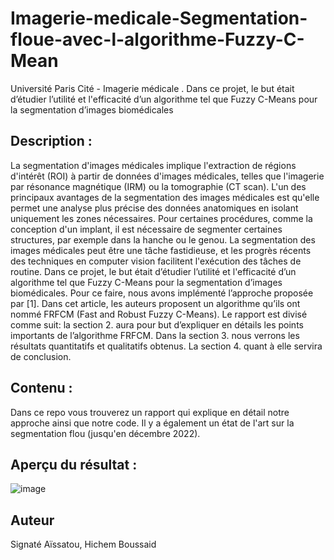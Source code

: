 # Imagerie-medicale-Segmentation-floue-avec-l-algorithme-Fuzzy-C-Mean
Université Paris Cité - Imagerie médicale . Dans ce projet, le but était d’étudier l’utilité et l'efficacité d’un algorithme tel que Fuzzy C-Means pour la segmentation d’images biomédicales


## Description :
La segmentation d'images médicales implique l'extraction de régions d'intérêt (ROI) à partir
de données d'images médicales, telles que l'imagerie par résonance magnétique (IRM) ou la
tomographie (CT scan). L'un des principaux avantages de la segmentation des images
médicales est qu'elle permet une analyse plus précise des données anatomiques en isolant
uniquement les zones nécessaires. Pour certaines procédures, comme la conception d'un
implant, il est nécessaire de segmenter certaines structures, par exemple dans la hanche ou le
genou. La segmentation des images médicales peut être une tâche fastidieuse, et les progrès
récents des techniques en computer vision facilitent l'exécution des tâches de routine.
Dans ce projet, le but était d’étudier l’utilité et l'efficacité d’un algorithme tel que Fuzzy
C-Means pour la segmentation d’images biomédicales. Pour ce faire, nous avons implémenté
l’approche proposée par [1]. Dans cet article, les auteurs proposent un algorithme qu’ils ont
nommé FRFCM (Fast and Robust Fuzzy C-Means).
Le rapport est divisé comme suit: la section 2. aura pour but d’expliquer en détails
les points importants de l’algorithme FRFCM. Dans la section 3. nous verrons les résultats
quantitatifs et qualitatifs obtenus. La section 4. quant à elle servira de conclusion.


## Contenu : 
Dans ce repo vous trouverez un rapport qui explique en détail notre approche ainsi que notre code. 
Il y a également un état de l'art sur la segmentation flou (jusqu'en décembre 2022). 

## Aperçu du résultat : 

![image](https://github.com/Calliope-commits/Imagerie-medicale-Segmentation-floue-avec-l-algorithme-Fuzzy-C-Mean/assets/61286710/67c49ee0-254c-4c94-971c-350249e84f1a)


## Auteur 

Signaté Aïssatou, Hichem Boussaid 
